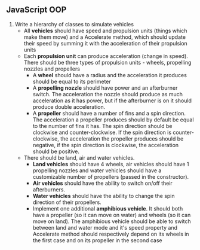 ## JavaScript OOP

1. Write a hierarchy of classes to simulate vehicles
    * All **vehicles** should have speed and propulsion units (things which make them move) and a Accelerate method, which should update their speed by summing it with the acceleration of their propulsion units
    * Each **propulsion unit** can produce acceleration (change in speed). There should be three types of propulsion units - wheels, propelling nozzles and propellers
        * A **wheel** should have a radius and the acceleration it produces should be equal to its perimeter
        * A **propelling nozzle** should have power and an afterburner switch. The acceleration the nozzle should produce as much acceleration as it has power, but if the afterburner is on it should produce double acceleration.
        * A **propeller** should have a number of fins and a spin direction. The acceleration a propeller produces should by default be equal to the number of fins it has. The spin direction should be clockwise and counter-clockwise. If the spin direction is counter-clockwise, the acceleration the propeller produces should be negative, if the spin direction is clockwise, the acceleration should be positive.
    * There should be land, air and water vehicles.
        * **Land vehicles** should have 4 wheels, air vehicles should have 1 propelling nozzles and water vehicles should have a customizable number of propellers (passed in the constructor).
        * **Air vehicles** should have the ability to switch on/off their afterburners.
        * **Water vehicles** should have the ability to change the spin direction of their propellers.
        * Implement one additional **amphibious vehicle**. It should both have a propeller (so it can move on water) and wheels (so it can move on land). The amphibious vehicle should be able to switch between land and water mode and it's speed property and Accelerate method should respectively depend on its wheels in the first case and on its propeller in the second case